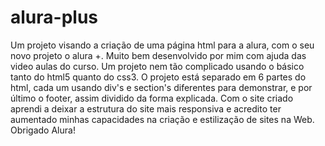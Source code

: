# alura-plus
Um projeto visando a criação de uma página html para a alura, com o seu novo projeto o alura +.
Muito bem desenvolvido por mim com ajuda das video aulas do curso. Um projeto nem tão complicado usando o básico tanto do html5 quanto do css3.
O projeto está separado em 6 partes do html, cada um usando div's e section's diferentes para demonstrar, e por último o footer, assim dividido da forma explicada.
Com o site criado aprendi a deixar a estrutura do site mais responsiva e acredito ter aumentado minhas capacidades na criação e estilização de sites na Web.
Obrigado Alura!
